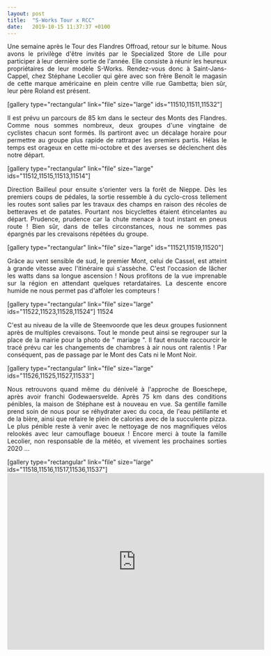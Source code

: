 ```yaml
---
layout: post
title:  "S-Works Tour x RCC"
date:   2019-10-15 11:37:37 +0100
---
```

<p style="text-align: justify;">Une semaine après le Tour des Flandres Offroad, retour sur le bitume.
Nous avons le privilège d'être invités par le Specialized Store de Lille pour participer à leur dernière sortie de l'année.
Elle consiste à réunir les heureux propriétaires de leur modèle S-Works.
Rendez-vous donc à Saint-Jans-Cappel, chez Stéphane Lecolier qui gère avec son frère Benoît le magasin de cette marque américaine en plein centre ville rue Gambetta; bien sûr, leur père Roland est présent.</p>
[gallery type="rectangular" link="file" size="large" ids="11510,11511,11532"]
<p style="text-align: justify;">Il est prévu un parcours de 85 km dans le secteur des Monts des Flandres.
Comme nous sommes nombreux, deux groupes d'une vingtaine de cyclistes chacun sont formés.
Ils partiront avec un décalage horaire pour permettre au groupe plus rapide de rattraper les premiers partis.
Hélas le temps est orageux en cette mi-octobre et des averses se déclenchent dès notre départ.</p>
[gallery type="rectangular" link="file" size="large" ids="11512,11515,11513,11514"]
<p style="text-align: justify;">Direction Bailleul pour ensuite s'orienter vers la forêt de Nieppe.
Dès les premiers coups de pédales, la sortie ressemble à du cyclo-cross tellement les routes sont salies par les travaux des champs en raison des récoles de betteraves et de patates.
Pourtant nos bicyclettes étaient étincelantes au départ.
Prudence, prudence car la chute menace à tout instant en pneus route !
Bien sûr, dans de telles circonstances, nous ne sommes pas épargnés par les crevaisons répétées du groupe.</p>
[gallery type="rectangular" link="file" size="large" ids="11521,11519,11520"]
<p style="text-align: justify;">Grâce au vent sensible de sud, le premier Mont, celui de Cassel, est atteint à grande vitesse avec l'itinéraire qui s'assèche.
C'est l'occasion de lâcher les watts dans sa longue ascension !
Nous profitons de la vue imprenable sur la région en attendant quelques retardataires.
La descente encore humide ne nous permet pas d'affoler les compteurs !</p>
[gallery type="rectangular" link="file" size="large" ids="11522,11523,11528,11524"]
11524
<p style="text-align: justify;">C'est au niveau de la ville de Steenvoorde que les deux groupes fusionnent après de multiples crevaisons.
Tout le monde peut ainsi se regrouper sur la place de la mairie pour la photo de " mariage ".
Il faut ensuite raccourcir le tracé prévu car les changements de chambres à air nous ont ralentis !
Par conséquent, pas de passage par le Mont des Cats ni le Mont Noir.</p>
[gallery type="rectangular" link="file" size="large" ids="11526,11525,11527,11533"]
<p style="text-align: justify;">Nous retrouvons quand même du dénivelé à l'approche de Boeschepe, après avoir franchi Godewaersvelde.
Après 75 km dans des conditions pénibles, la maison de Stéphane est à nouveau en vue.
Sa gentille famille prend soin de nous pour se réhydrater avec du coca, de l'eau pétillante et de la bière, ainsi que refaire le plein de calories avec de la succulente pizza.
Le plus pénible reste à venir avec le nettoyage de nos magnifiques vélos relookés avec leur camouflage boueux !
Encore merci à toute la famille Lecolier, non responsable de la météo, et vivement les prochaines sorties 2020 ...</p>
[gallery type="rectangular" link="file" size="large" ids="11518,11516,11517,11536,11537"]



<center><iframe src="https://www.strava.com/activities/2786659975/embed/00b353ddccef6457fea85ff884ce890f1b1e2491" width="590" height="405" frameborder="0" scrolling="no" data-mce-fragment="1"></iframe></center>